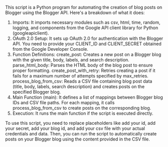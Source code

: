This script is a Python program for automating the creation of blog posts on Blogger using the Blogger API. Here's a breakdown of what it does:

1. Imports: It imports necessary modules such as csv, html, time, random, logging, and components from the Google API client library for Python (googleapiclient).
2. OAuth 2.0 Setup: It sets up OAuth 2.0 for authentication with the Blogger API. You need to provide your CLIENT_ID and CLIENT_SECRET obtained from the Google Developer Console.
3. Function Definitions:
create_post: Creates a new post on a Blogger blog with the given title, body, labels, and search description.
parse_html_body: Parses the HTML body of the blog post to ensure proper formatting.
create_post_with_retry: Retries creating a post if it fails for a maximum number of attempts specified by max_retries.
process_blog_from_csv: Reads a CSV file containing blog post data (title, body, labels, search description) and creates posts on the specified Blogger blog.
5. Main Function (main): It defines a list of mappings between Blogger blog IDs and CSV file paths. For each mapping, it calls process_blog_from_csv to create posts on the corresponding blog.
6. Execution: It runs the main function if the script is executed directly.

To use this script, you need to replace placeholders like add your id, add your secret, add your blog id, and add your csv file with your actual credentials and data. Then, you can run the script to automatically create posts on your Blogger blog using the content provided in the CSV file.






